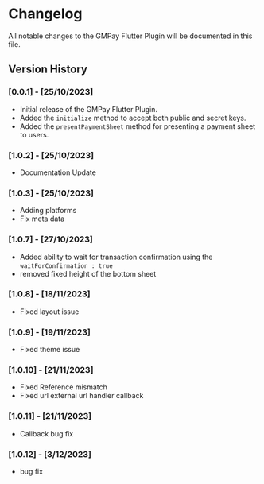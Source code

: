 # Changelog

All notable changes to the GMPay Flutter Plugin will be documented in this file.

## Version History

### [0.0.1] - [25/10/2023]

- Initial release of the GMPay Flutter Plugin.
- Added the `initialize` method to accept both public and secret keys.
- Added the `presentPaymentSheet` method for presenting a payment sheet to users.

### [1.0.2] - [25/10/2023]

- Documentation Update

### [1.0.3] - [25/10/2023]
- Adding platforms
- Fix meta data

### [1.0.7] - [27/10/2023]
- Added ability to wait for transaction confirmation using the `waitForConfirmation : true` 
- removed fixed height of the bottom sheet 

### [1.0.8] - [18/11/2023]
- Fixed layout issue

### [1.0.9] - [19/11/2023]
- Fixed theme issue

### [1.0.10] - [21/11/2023]
- Fixed Reference mismatch
- Fixed url external url handler callback

### [1.0.11] - [21/11/2023]
- Callback bug fix

### [1.0.12] - [3/12/2023]
- bug fix